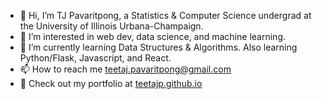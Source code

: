 - 👋 Hi, I’m TJ Pavaritpong, a Statistics & Computer Science undergrad at the University of Illinois Urbana-Champaign.
- 👀 I’m interested in web dev, data science, and machine learning.
- 🌱 I’m currently learning Data Structures & Algorithms. Also learning Python/Flask, Javascript, and React.
- 📫 How to reach me teetaj.pavaritpong@gmail.com
- 💞️ Check out my portfolio at [teetajp.github.io](https://teetajp.github.io/)

<!---
teetajp/teetajp is a ✨ special ✨ repository because its `README.md` (this file) appears on your GitHub profile.
You can click the Preview link to take a look at your changes.
--->
